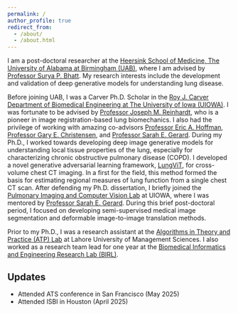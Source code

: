 ```yaml
---
permalink: /
author_profile: true
redirect_from: 
  - /about/
  - /about.html
---
```


I am a post-doctoral researcher at the [Heersink School of Medicine, The University of Alabama at Birmingham (UAB)](https://www.uab.edu/medicine/home/), where I am advised by [Professor Surya P. Bhatt](https://scholars.uab.edu/631-surya-bhatt). My research interests include the development and validation of deep generative models for understanding lung disease.  

Before joining UAB, I was a Carver Ph.D. Scholar in the [Roy J. Carver Department of Biomedical Engineering at The University of Iowa (UIOWA)](https://engineering.uiowa.edu/bme). I was fortunate to be advised by [Professor Joseph M. Reinhardt](https://engineering.uiowa.edu/directory/joseph-m-reinhardt), who is a pioneer in image registration-based lung biomechanics. I also had the privilege of working with amazing co-advisors [Professor Eric A. Hoffman](https://radiology.medicine.uiowa.edu/people/faculty/eric-hoffman), [Professor Gary E. Christensen](https://engineering.uiowa.edu/directory/gec), and [Professor Sarah E. Gerard](https://engineering.uiowa.edu/directory/sarah-e-gerard). During my Ph.D., I worked towards developing deep image generative models for understanding local tissue properties of the lung, especially for characterizing chronic obstructive pulmonary disease (COPD). I developed a novel generative adversarial learning framework, [LungViT](https://ieeexplore.ieee.org/document/10439260), for cross-volume chest CT imaging. In a first for the field, this method formed the basis for estimating regional measures of lung function from a single chest CT scan. After defending my Ph.D. dissertation, I briefly joined the [Pulmonary Imaging and Computer Vision Lab](https://gerard.lab.uiowa.edu) at UIOWA, where I was mentored by [Professor Sarah E. Gerard](https://engineering.uiowa.edu/directory/sarah-e-gerard). During this brief post-doctoral period, I focused on developing semi-supervised medical image segmentation and deformable image-to-image translation methods.

Prior to my Ph.D., I was a research assistant at the [Algorithms in Theory and Practice (ATP) Lab](https://web.lums.edu.pk/~hmd/index.html) at Lahore University of Management Sciences. I also worked as a research team lead for one year at the [Biomedical Informatics and Engineering Research Lab (BIRL)](https://birl.lums.edu.pk).




Updates
------
- Attended ATS conference in San Francisco (May 2025)
- Attended ISBI in Houston (April 2025)
